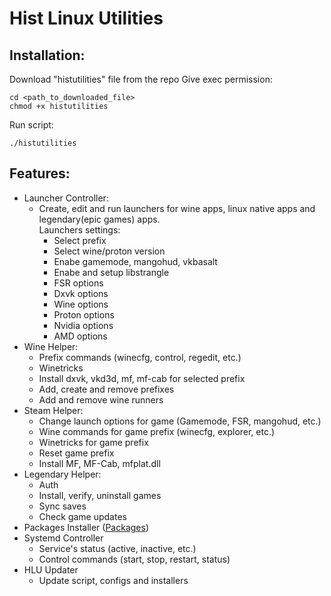 # Hist Linux Utilities
## Installation:
Download "histutilities" file from the repo
Give exec permission:

    cd <path_to_downloaded_file>
    chmod +x histutilities

Run script:

    ./histutilities

## Features:
+ Launcher Controller:   
   - Create, edit and run launchers for wine apps, linux native apps and legendary(epic games) apps.   
   Launchers settings:   
     - Select prefix   
     - Select wine/proton version   
     - Enabe gamemode, mangohud, vkbasalt    
     - Enabe and setup libstrangle
     - FSR options
     - Dxvk options   
     - Wine options
     - Proton options
     - Nvidia options
     - AMD options
+ Wine Helper:   
   - Prefix commands (winecfg, control, regedit, etc.)   
   - Winetricks   
   - Install dxvk, vkd3d, mf, mf-cab for selected prefix
   - Add, create and remove prefixes   
   - Add and remove wine runners   
+ Steam Helper:     
   - Change launch options for game (Gamemode, FSR, mangohud, etc.)
   - Wine commands for game prefix (winecfg, explorer, etc.)  
   - Winetricks for game prefix   
   - Reset game prefix   
   - Install MF, MF-Cab, mfplat.dll
+ Legendary Helper:
   - Auth
   - Install, verify, uninstall games
   - Sync saves
   - Check game updates
+ Packages Installer ([Packages](https://github.com/sergeyhist/hist-linux-utilities/tree/main/source/Installers))  
+ Systemd Controller
    - Service's status (active, inactive, etc.)
    - Control commands (start, stop, restart, status)
+ HLU Updater
   - Update script, configs and installers
